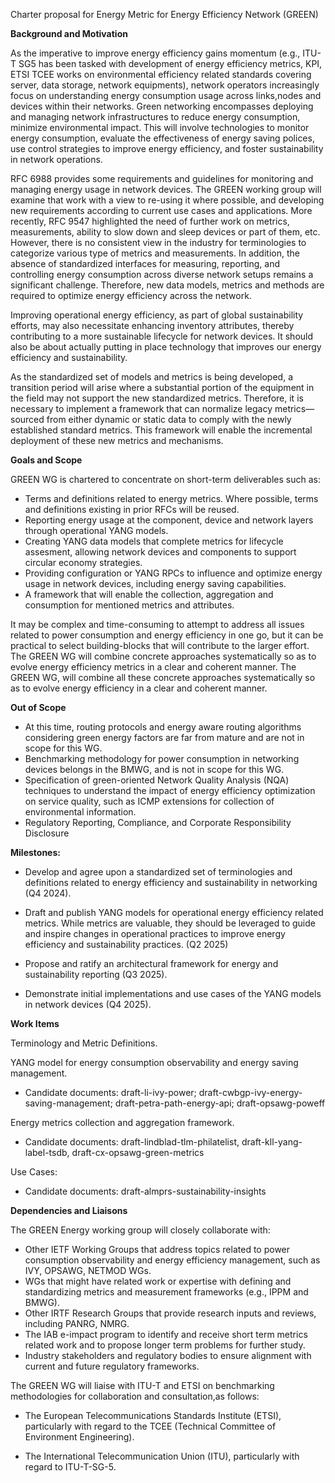 Charter proposal for Energy Metric for Energy Efficiency Network (GREEN)

**Background and Motivation**

As the imperative to improve energy efficiency gains momentum (e.g., ITU-T SG5 has been tasked with development 
of energy efficiency metrics, KPI, ETSI TCEE works on environmental efficiency related standards covering 
server, data storage, network equipments), network operators increasingly
focus on understanding energy consumption usage across links,nodes and devices within their networks. 
Green networking encompasses deploying and managing network infrastructures to reduce energy consumption,
minimize environmental impact. This will involve technologies to monitor energy consumption, evaluate the
effectiveness of energy saving polices, use control strategies to improve energy efficiency, and foster 
sustainability in network operations.

RFC 6988 provides some requirements and guidelines for monitoring and managing energy usage in network devices. The GREEN working group will examine that work with a view to re-using it where possible, and developing new requirements according to current use cases and applications. More recently, RFC 9547 highlighted the need 
of further work on metrics, measurements, ability to slow down and sleep devices or part of them, etc. However, 
there is no consistent view in the industry for terminologies to categorize various type of metrics and measurements.
In addition, the absence of standardized interfaces for measuring, reporting, and controlling energy consumption across diverse network setups remains a significant challenge. Therefore, new data models, metrics and methods are required to optimize energy efficiency across the network.

Improving operational energy efficiency, as part of global sustainability efforts, may also necessitate 
enhancing inventory attributes, thereby contributing to a more sustainable lifecycle for network devices.
It should also be about actually putting in place technology that improves our energy efficiency and 
sustainability.

As the standardized set of models and metrics is being developed, a transition period will arise where a 
substantial portion of the equipment in the field may not support the new standardized metrics. 
Therefore, it is necessary to implement a framework that can normalize legacy metrics—sourced from 
either dynamic or static data to comply with the newly established standard metrics. 
This framework will enable the incremental deployment of these new metrics and mechanisms.


**Goals and Scope**

GREEN WG is chartered to concentrate on short-term deliverables such as:
   - Terms and definitions related to energy metrics. Where possible, terms and definitions existing in prior RFCs will be reused.
   - Reporting energy usage at the component, device and network layers through operational YANG models. 
   - Creating YANG data models that complete metrics for lifecycle assesment, allowing network devices and components to support circular economy strategies.
   - Providing configuration or YANG RPCs to influence and optimize energy usage in network devices, including energy saving capabilities. 
   - A framework that will enable the collection, aggregation and consumption for mentioned metrics and attributes.

It may be complex and time-consuming to attempt to address all issues related to power consumption and energy efficiency in one go, but it can be practical to select building-blocks that will contribute to the larger effort. The GREEN WG will combine concrete approaches systematically so as to evolve energy efficiency metrics in a clear and coherent manner.
The GREEN WG, will combine all these concrete approaches systematically so as to evolve energy 
efficiency in a clear and coherent manner.

**Out of Scope**
   - At this time, routing protocols and energy aware routing algorithms considering green energy factors are far from mature
and are not in scope for this WG. 
   - Benchmarking methodology for power consumption in networking devices belongs in the BMWG, and is not in scope
for this WG.
   - Specification of green-oriented Network Quality Analysis (NQA) techniques to understand the impact of energy efficiency optimization on service quality, such as ICMP extensions for collection of environmental information.
   - Regulatory Reporting, Compliance, and Corporate Responsibility Disclosure 


**Milestones:** 

   - Develop and agree upon a standardized set of terminologies and definitions related to energy efficiency and sustainability in networking (Q4 2024).

   - Draft and publish YANG models for operational energy efficiency related metrics. While metrics are valuable, they should be leveraged to guide and inspire changes in operational practices to improve energy efficiency and sustainability practices. (Q2 2025)

   - Propose and ratify an architectural framework for energy and sustainability reporting (Q3 2025).

   - Demonstrate initial implementations and use cases of the YANG models in network devices (Q4 2025). 


**Work Items**

Terminology and Metric Definitions.

YANG model for energy consumption observability and energy saving management.
   - Candidate documents: draft-li-ivy-power; draft-cwbgp-ivy-energy-saving-management; draft-petra-path-energy-api;
draft-opsawg-poweff

Energy metrics collection and aggregation framework.
   - Candidate documents: draft-lindblad-tlm-philatelist, draft-kll-yang-label-tsdb, draft-cx-opsawg-green-metrics

Use Cases:
   - Candidate documents: draft-almprs-sustainability-insights


**Dependencies and Liaisons**

The GREEN Energy working group will closely collaborate with:

   - Other IETF Working Groups that address topics related to power consumption observability and energy efficiency
management, such as IVY, OPSAWG, NETMOD WGs.
   - WGs that might have related work or expertise with defining and standardizing metrics and measurement frameworks (e.g., IPPM and BMWG). 
   - Other IRTF Research Groups that provide research inputs and reviews, including PANRG, NMRG.
   - The IAB e-impact program to identify and receive short term metrics related work and to propose longer term problems for further study. 
   - Industry stakeholders and regulatory bodies to ensure alignment with current and future regulatory frameworks. 

The GREEN WG will liaise with ITU-T and ETSI on benchmarking methodologies for collaboration and consultation,as follows:

   - The European Telecommunications Standards Institute (ETSI), particularly with regard to the TCEE (Technical
     Committee of Environment Engineering).
     
   - The International Telecommunication Union (ITU), particularly with regard to ITU-T-SG-5.

